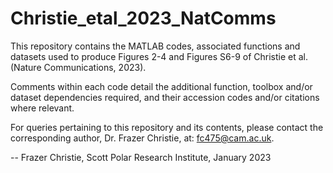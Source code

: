 # Christie_etal_2023_NatComms
This repository contains the MATLAB codes, associated functions and datasets used to produce Figures 2-4 and Figures S6-9 of Christie et al. (Nature Communications, 2023). 

Comments within each code detail the additional function, toolbox and/or dataset dependencies required, and their accession codes and/or citations where relevant. 

For queries pertaining to this repository and its contents, please contact the corresponding author, Dr. Frazer Christie, at: fc475@cam.ac.uk.  

--
Frazer Christie, Scott Polar Research Institute, January 2023

